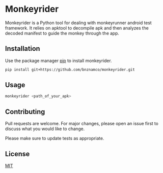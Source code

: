 # Monkeyrider

Monkeyrider is a Python tool for dealing with monkeyrunner android test framework.
It relies on apktool to decompile apk and then analyzes the decoded manifest to guide the monkey through the app.

## Installation

Use the package manager [pip](https://pip.pypa.io/en/stable/) to install monkeyrider.

```bash
pip install git+https://github.com/bnznamco/monkeyrider.git

```

## Usage

```bash
monkeyrider <path_of_your_apk>

```

## Contributing
Pull requests are welcome. For major changes, please open an issue first to discuss what you would like to change.

Please make sure to update tests as appropriate.

## License
[MIT](LICENSE)
